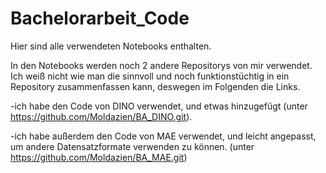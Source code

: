 # Bachelorarbeit_Code

Hier sind alle verwendeten Notebooks enthalten. 

In den Notebooks werden noch 2 andere Repositorys von mir verwendet. Ich weiß nicht wie man die sinnvoll und noch funktionstüchtig in ein Repository zusammenfassen kann, deswegen im Folgenden die Links.

-ich habe den Code von DINO verwendet, und etwas hinzugefügt (unter https://github.com/Moldazien/BA_DINO.git).

-ich habe außerdem den Code von MAE verwendet, und leicht angepasst, um andere Datensatzformate verwenden zu können. (unter https://github.com/Moldazien/BA_MAE.git)


